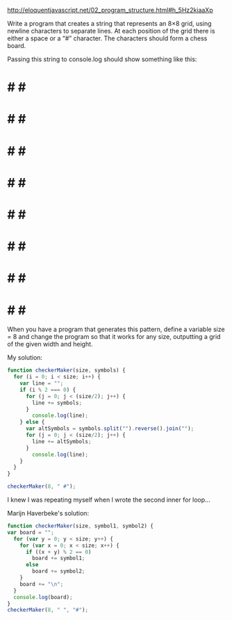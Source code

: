 
http://eloquentjavascript.net/02_program_structure.html#h_5Hz2kiaaXp

Write a program that creates a string that represents an 8×8 grid, using newline characters to separate lines. At each position of the grid there is either a space or a “#” character. The characters should form a chess board.

Passing this string to console.log should show something like this:

 # # # #
# # # #
 # # # #
# # # #
 # # # #
# # # #
 # # # #
# # # #
When you have a program that generates this pattern, define a variable size = 8 and change the program so that it works for any size, outputting a grid of the given width and height.

My solution:
```javascript
function checkerMaker(size, symbols) {
  for (i = 0; i < size; i++) {
    var line = "";
    if (i % 2 === 0) {
      for (j = 0; j < (size/2); j++) {
        line += symbols;
      }
        console.log(line);  
    } else {
      var altSymbols = symbols.split("").reverse().join("");
      for (j = 0; j < (size/2); j++) {
        line += altSymbols;
      }
        console.log(line); 
    }
  }
}

checkerMaker(8, " #");
```
I knew I was repeating myself when I wrote the second inner for loop...

Marijn Haverbeke's solution: 
```javascript
function checkerMaker(size, symbol1, symbol2) {
var board = "";
  for (var y = 0; y < size; y++) {
    for (var x = 0; x < size; x++) {
      if ((x + y) % 2 == 0)
        board += symbol1;
      else
        board += symbol2;
    }
    board += "\n";
  }
  console.log(board);
}
checkerMaker(8, " ", "#");
```
